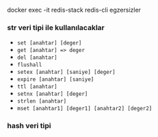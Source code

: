 docker exec -it redis-stack redis-cli
egzersizler
### str veri tipi ile kullanılacaklar
* `set [anahtar] [deger]`
* `get [anahtar] => deger`
* `del [anahtar]`
* `flushall` 
* `setex [anahtar] [saniye] [deger]`
* `expire [anahtar] [saniye]`
* `ttl [anahtar]`
* `setnx [anahtar] [deger]`
* `strlen [anahtar]`
* `mset [anahtar1] [deger1] [anahtar2] [deger2]`
### hash veri tipi 
